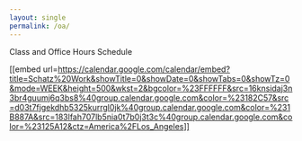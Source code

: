 ```yaml
---
layout: single
permalink: /oa/
---
```


Class and Office Hours Schedule

[[embed url=https://calendar.google.com/calendar/embed?title=Schatz%20Work&showTitle=0&showDate=0&showTabs=0&showTz=0&mode=WEEK&height=500&wkst=2&bgcolor=%23FFFFFF&src=16knsidaj3n3br4guumj6q3bs8%40group.calendar.google.com&color=%23182C57&src=d03t7fjgekdhb5325kurrgl0jk%40group.calendar.google.com&color=%231B887A&src=183lfah707lb5nia0t7b0j3t3c%40group.calendar.google.com&color=%23125A12&ctz=America%2FLos_Angeles]]
